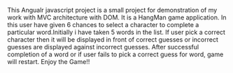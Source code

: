 This Angualr javascript project is a small project for demonstration of my work with MVC architecture with DOM. 
It is a HangMan game application.
In this user have given 6 chances to select a character to complete a particular word.Initially i have taken 5 words in the list.
If user pick a correct character then it will be displayed in front of correct guesses or incorrect guesses are displayed against incorrect guesses.
After successful completion of a word or if user fails to pick a correct guess for word, game will restart.
Enjoy the Game!!
